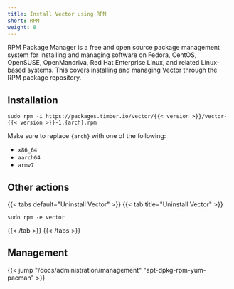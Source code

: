 ```yaml
---
title: Install Vector using RPM
short: RPM
weight: 8
---
```


RPM Package Manager is a free and open source package management system for installing and managing software on Fedora, CentOS, OpenSUSE, OpenMandriva, Red Hat Enterprise Linux, and related Linux-based systems. This covers installing and managing Vector through the RPM package repository.

## Installation

```shell
sudo rpm -i https://packages.timber.io/vector/{{< version >}}/vector-{{< version >}}-1.{arch}.rpm
```

Make sure to replace `{arch}` with one of the following:

* `x86_64`
* `aarch64`
* `armv7`

## Other actions

{{< tabs default="Uninstall Vector" >}}
{{< tab title="Uninstall Vector" >}}

```shell
sudo rpm -e vector
```

{{< /tab >}}
{{< /tabs >}}

## Management

{{< jump "/docs/administration/management" "apt-dpkg-rpm-yum-pacman" >}}

[rpm]: https://rpm.org/

